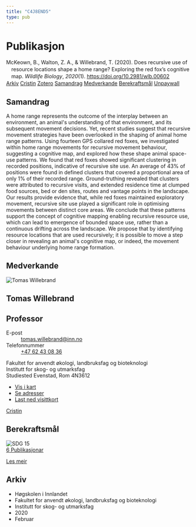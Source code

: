 ```yaml
---
title: "C4J8END5"
type: pub
---
```

<h1>Publikasjon</h1>
<article id="csl-bib-container-C4J8END5" class="csl-bib-container">
  <div class="csl-bib-body" style="line-height: 1.35; padding-left: 1em; text-indent:-1em;">
  <div class="csl-entry">McKeown, B., Walton, Z. A., &amp; Willebrand, T. (2020). Does recursive use of resource locations shape a home range? Exploring the red fox&#x2019;s cognitive map. <i>Wildlife Biology</i>, <i>2020</i>(1). <a href="https://doi.org/10.2981/wlb.00602">https://doi.org/10.2981/wlb.00602</a></div>
</div>
  <div class="csl-bib-buttons">
    <a href="#taxonomy-article-C4J8END5" class="csl-bib-button">Arkiv</a>
    <a href="https://app.cristin.no/results/show.jsf?id=1790778" alt="Cristin URL" class="csl-bib-button">Cristin</a>
    <a href="http://zotero.org/groups/5402882/items/C4J8END5" alt="Zotero URL" class="csl-bib-button">Zotero</a>
    <a href="#abstract-article-C4J8END5" class="csl-bib-button">Samandrag</a>
    <a href="#contributors-article-C4J8END5" class="csl-bib-button">Medverkande</a>
    <a href="#sdg-article-C4J8END5" class="csl-bib-button">Berekraftsmål</a>
    <a href="https://bioone.org/journals/wildlife-biology/volume-2020/issue-1/wlb.00602/Does-recursive-use-of-resource-locations-shape-a-home-range/10.2981/wlb.00602.pdf" class="csl-bib-button">Unpaywall</a>
  </div>
  <div id="csl-bib-meta-container-C4J8END5"></div>
</article>
<div id="csl-bib-meta-C4J8END5" class="csl-bib-meta">
  <article id="abstract-article-C4J8END5" class="abstract-article">
    <h1>Samandrag</h1>
    A home range represents the outcome of the interplay between an environment, an animal's understanding of that environment, and its subsequent movement decisions. Yet, recent studies suggest that recursive movement strategies have been overlooked in the shaping of animal home range patterns. Using fourteen GPS collared red foxes, we investigated within home range movements for recursive movement behaviour, suggesting a cognitive map, and explored how these shape animal space-use patterns. We found that red foxes showed significant clustering in recorded positions, indicative of recursive site use. An average of 43% of positions were found in defined clusters that covered a proportional area of only 1% of their recorded range. Ground-truthing revealed that clusters were attributed to recursive visits, and extended residence time at clumped food sources, bed or den sites, routes and vantage points in the landscape. Our results provide evidence that, while red foxes maintained exploratory movement, recursive site use played a significant role in optimising movements between distinct core areas. We conclude that these patterns support the concept of cognitive mapping enabling recursive resource use, which can lead to emergence of bounded space use, rather than a continuous drifting across the landscape. We propose that by identifying resource locations that are used recursively; it is possible to move a step closer in revealing an animal's cognitive map, or indeed, the movement behaviour underlying home range formation.
  </article>
  <article id="contributors-article-C4J8END5" class="contributors-article">
    <h1>Medverkande</h1>
    <div class="personas"> <div class="vrtx-hinn-person-card"> <div class="photo"> <img src="https://www.inn.no/bilder-ansatte/thomas-willebrand.jpg" alt="Tomas Willebrand" loading="lazy"> </div> <div class="info"> <hgroup><h1>Tomas Willebrand</h1> <h2>Professor</h2> </hgroup><dl> <dt>E-post</dt> <dd> <a href="mailto:tomas.willebrand@inn.no">tomas.willebrand@inn.no</a> </dd> <dt>Telefonnummer</dt> <dd><a href="tel:+4762430836"> +47 62 43 08 36 </a></dd> </dl> <p> Fakultet for anvendt økologi, landbruksfag og bioteknologi<br> Institutt for skog- og utmarksfag<br> Studiested Evenstad, Rom 4N3612 </p> <ul class="vrtx-hinn-links"> <li><a href="https://www.google.com/maps?q=60.88085,11.53750">Vis i kart</a></li> <li><a href="https://www.inn.no/finn-en-ansatt/tomas-willebrand.html#vrtx-hinn-addresses">Se adresser</a></li> <li><a href="https://www.inn.no/finn-en-ansatt/tomas-willebrand.html?vrtx=vcf">Last ned visittkort</a></li> </ul> </div> </div> <a href="https://app.cristin.no/persons/show.jsf?id=328268" alt="Cristin URL" class="personas-cristin">Cristin</a> </div>
  </article>
  <article id="sdg-article-C4J8END5" class="sdg-article">
    <h1>Berekraftsmål</h1>
    <div class="sdg-container"><div id="sdg15" class="sdg"> <img src="{{< params subfolder >}}images/sdg/sdg15_no.png" class="image" alt="SDG 15"> <div class="sdg-overlay"> <a href="{{< params subfolder >}}no/archive/?sdg=15#archive" class="sdg-publication-count"><span>6</span> Publikasjonar</a> <p><a href="NA" class="sdg-read-more">Les meir</a></p> </div> </div></div>
  </article>
  <article id="taxonomy-article-C4J8END5" class="taxonomy-article">
    <h1>Arkiv</h1>
    <ul>
      <li>Høgskolen i Innlandet</li>
      <li>Fakultet for anvendt økologi, landbruksfag og bioteknologi</li>
      <li>Institutt for skog- og utmarksfag</li>
      <li>2020</li>
      <li>Februar</li>
    </ul>
  </article>
</div>
